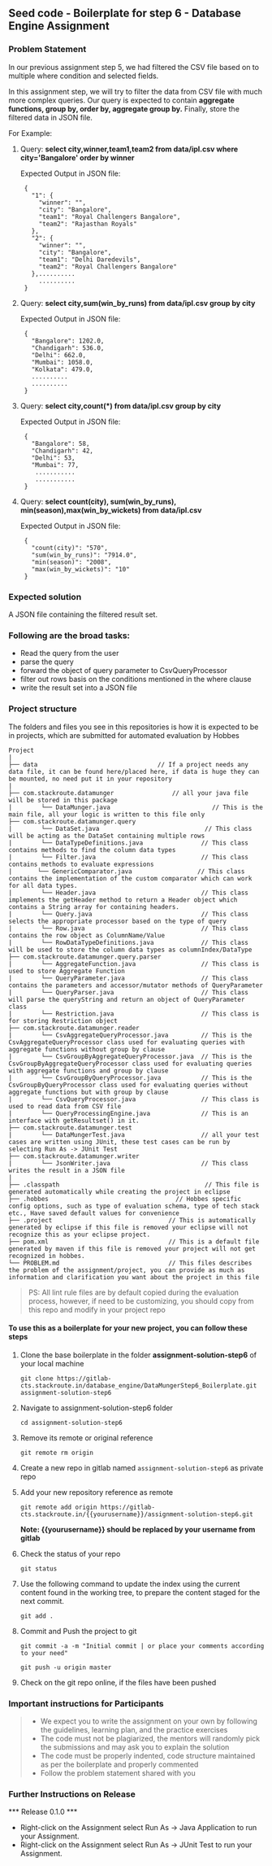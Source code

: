 ## Seed code - Boilerplate for step 6 - Database Engine Assignment

### Problem Statement

In our previous assignment step 5, we had filtered the CSV file based on to multiple where condition and selected fields.

In this assignment step, we will try to filter the data from CSV file with much more complex queries. 
  Our query is expected to contain **aggregate functions, group by, order by, aggregate group by.**
  Finally, store the filtered data in JSON file.

For Example: 

1. Query: **select city,winner,team1,team2 from data/ipl.csv where city='Bangalore' order by winner**
   
    Expected Output in JSON file: 
        
        {
          "1": {
            "winner": "",
            "city": "Bangalore",
            "team1": "Royal Challengers Bangalore",
            "team2": "Rajasthan Royals"
          },
          "2": {
            "winner": "",
            "city": "Bangalore",
            "team1": "Delhi Daredevils",
            "team2": "Royal Challengers Bangalore"
          },..........
            ..........
        } 

2. Query: **select city,sum(win_by_runs) from data/ipl.csv group by city**

    Expected Output in JSON file: 
   
        {
          "Bangalore": 1202.0,
          "Chandigarh": 536.0,
          "Delhi": 662.0,
          "Mumbai": 1058.0,
          "Kolkata": 479.0,
          ..........
          ..........
        }

3. Query: **select city,count(*) from data/ipl.csv group by city**

    Expected Output in JSON file:
   
        {
          "Bangalore": 58,
          "Chandigarh": 42,
          "Delhi": 53,
          "Mumbai": 77,
           ...........
           ........... 
        }

4. Query: **select count(city), sum(win_by_runs), min(season),max(win_by_wickets) from data/ipl.csv**

    Expected Output in JSON file:
   
        {
          "count(city)": "570",
          "sum(win_by_runs)": "7914.0",
          "min(season)": "2008",
          "max(win_by_wickets)": "10"
        }


### Expected solution

A JSON file containing the filtered result set.

### Following are the broad tasks:

- Read the query from the user
- parse the query
- forward the object of query parameter to CsvQueryProcessor
- filter out rows basis on the conditions mentioned in the where clause
- write the result set into a JSON file

### Project structure

The folders and files you see in this repositories is how it is expected to be in projects, which are submitted for automated evaluation by Hobbes

    Project
    |
    ├── data                                 // If a project needs any data file, it can be found here/placed here, if data is huge they can be mounted, no need put it in your repository
    |
    ├── com.stackroute.datamunger                // all your java file will be stored in this package
    |        └── DataMunger.java                            // This is the main file, all your logic is written to this file only   
    ├── com.stackroute.datamunger.query
    |        └── DataSet.java                             // This class will be acting as the DataSet containing multiple rows
    |        └── DataTypeDefinitions.java                // This class contains methods to find the column data types
    |        └── Filter.java                             // This class contains methods to evaluate expressions
    |       └── GenericComparator.java                  // This class contains the implementation of the custom comparator which can work for all data types.
    |        └── Header.java                             // This class implements the getHeader method to return a Header object which contains a String array for containing headers.
    |        └── Query.java                              // This class selects the appropriate processor based on the type of query
    |        └── Row.java                                // This class contains the row object as ColumnName/Value 
    |        └── RowDataTypeDefinitions.java             // This class will be used to store the column data types as columnIndex/DataType
    ├── com.stackroute.datamunger.query.parser
    |        └── AggregateFunction.java                  // This class is used to store Aggregate Function
    |        └── QueryParameter.java                     // This class contains the parameters and accessor/mutator methods of QueryParameter
    |        └── QueryParser.java                        // This class will parse the queryString and return an object of QueryParameter class
    |        └── Restriction.java                        // This class is for storing Restriction object
    ├── com.stackroute.datamunger.reader
    |        └── CsvAggregateQueryProcessor.java         // This is the CsvAggregateQueryProcessor class used for evaluating queries with aggregate functions without group by clause
    |        └── CsvGroupByAggregateQueryProcessor.java  // This is the CsvGroupByAggregateQueryProcessor class used for evaluating queries with aggregate functions and group by clause
    |        └── CsvGroupByQueryProcessor.java           // This is the CsvGroupByQueryProcessor class used for evaluating queries without aggregate functions but with group by clause
    |        └── CsvQueryProcessor.java                  // This class is used to read data from CSV file
    |        └── QueryProcessingEngine.java              // This is an interface with getResultset() in it.
    ├── com.stackroute.datamunger.test
    |        └── DataMungerTest.java                     // all your test cases are written using JUnit, these test cases can be run by selecting Run As -> JUnit Test 
    ├── com.stackroute.datamunger.writer
    |        └── JsonWriter.java                         // This class writes the result in a JSON file
    |
    ├── .classpath                                        // This file is generated automatically while creating the project in eclipse
    ├── .hobbes                                   // Hobbes specific config options, such as type of evaluation schema, type of tech stack etc., Have saved default values for convenience
    ├── .project                                // This is automatically generated by eclipse if this file is removed your eclipse will not recognize this as your eclipse project. 
    ├── pom.xml                                 // This is a default file generated by maven if this file is removed your project will not get recognized in hobbes.
    └── PROBLEM.md                              // This files describes the problem of the assignment/project, you can provide as much as information and clarification you want about the project in this file

> PS: All lint rule files are by default copied during the evaluation process, however, if need to be customizing, you should copy from this repo and modify in your project repo


#### To use this as a boilerplate for your new project, you can follow these steps

1. Clone the base boilerplate in the folder **assignment-solution-step6** of your local machine
     
    `git clone https://gitlab-cts.stackroute.in/database_engine/DataMungerStep6_Boilerplate.git assignment-solution-step6`

2. Navigate to assignment-solution-step6 folder

    `cd assignment-solution-step6`

3. Remove its remote or original reference

     `git remote rm origin`

4. Create a new repo in gitlab named `assignment-solution-step6` as private repo

5. Add your new repository reference as remote

     `git remote add origin https://gitlab-cts.stackroute.in/{{yourusername}}/assignment-solution-step6.git`

     **Note: {{yourusername}} should be replaced by your username from gitlab**

5. Check the status of your repo 
     
     `git status`

6. Use the following command to update the index using the current content found in the working tree, to prepare the content staged for the next commit.

     `git add .`
 
7. Commit and Push the project to git

     `git commit -a -m "Initial commit | or place your comments according to your need"`

     `git push -u origin master`

8. Check on the git repo online, if the files have been pushed

### Important instructions for Participants
> - We expect you to write the assignment on your own by following the guidelines, learning plan, and the practice exercises
> - The code must not be plagiarized, the mentors will randomly pick the submissions and may ask you to explain the solution
> - The code must be properly indented, code structure maintained as per the boilerplate and properly commented
> - Follow the problem statement shared with you

### Further Instructions on Release

*** Release 0.1.0 ***

- Right-click on the Assignment select Run As -> Java Application to run your Assignment.
- Right-click on the Assignment select Run As -> JUnit Test to run your Assignment.
